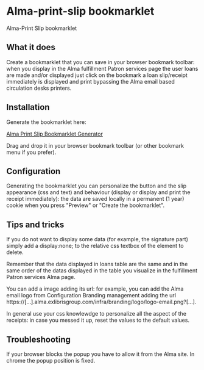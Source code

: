 # Alma-print-slip bookmarklet

Alma-Print Slip bookmarklet

## What it does

Create a bookmarklet that you can save in your browser bookmark toolbar: when you display in the Alma fulfillment Patron services page the user loans are made and/or displayed just click on the bookmark a loan slip/receipt immediately is displayed and print bypassing the Alma email based circulation desks printers.

## Installation
Generate the bookmarklet here: 

[Alma Print Slip Bookmarklet Generator](https://bediniupi.github.io/Alma-Print-slip-bookmarklet/aps_configure_bookmarklet.html)

Drag and drop it in your browser bookmark toolbar (or other bookmark menu if you prefer).

## Configuration

Generating the bookmarklet you can personalize the button and the slip appearance (css and text) and behaviour (display or display and print the receipt immediately): the data are saved locally in a permanent (1 year) cookie when you press "Preview" or "Create the bookmarklet".

## Tips and tricks

If you do not want to display some data (for example, the signature part) simply add a display:none; to the relative css textbox of the element to delete.

Remember that the data displayed in loans table are the same and in the same order of the datas displayed in the table you visualize in the fulfillment Patron services Alma page.

You can add a image adding its url: for example, you can add the Alma email logo from Configuration Branding management adding the url https://[...].alma.exlibrisgroup.com/infra/branding/logo/logo-email.png?[...].

In general use your css knowlewdge to personalize all the aspect of the receipts: in case you messed it up, reset the values to the default values.

## Troubleshooting

If your browser blocks the popup you have to allow it from the Alma site.
In chrome the popup position is fixed.



 
